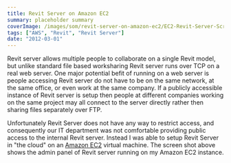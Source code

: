 ```yaml
---
title: Revit Server on Amazon EC2
summary: placeholder summary
coverImage: /images/som/revit-server-on-amazon-ec2/EC2-Revit-Server-Screen-Shot-Annotated.png
tags: ["AWS", "Revit", "Revit Server"]
date: "2012-03-01"
---
```


Revit server allows multiple people to collaborate on a single Revit model, but unlike standard file based worksharing Revit server runs over TCP on a real web server. One major potential befit of running on a web server is people accessing Revit server do not have to be on the same network, at the same office, or even work at the same company. If a publicly accessible instance of Revit server is setup then people at different companies working on the same project may all connect to the server directly rather then sharing files separately over FTP.

Unfortunately Revit Server does not have any way to restrict access, and consequently our IT department was not comfortable providing public access to the internal Revit server. Instead I was able to setup Revit Server in "the cloud" on an [Amazon EC2](http://aws.amazon.com/ec2/) virtual machine. The screen shot above shows the admin panel of Revit server running on my Amazon EC2 instance.

